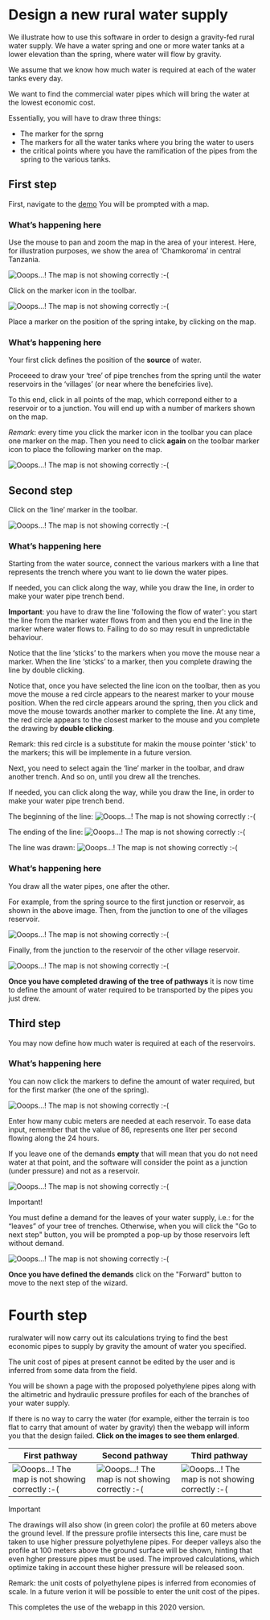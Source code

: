 # Design a new rural water supply

We illustrate how to use this software in order to design a gravity-fed rural water supply. We have a water spring and one or more water tanks at a lower elevation than the spring, where water will flow by gravity.

We assume that we know how much water is required at each of the water tanks every day.

We want to find the commercial water pipes which will bring the water at the lowest economic cost.

Essentially, you will have to draw three things:

* The marker for the sprng
* The markers for all the water tanks where you bring the water to users
* the critical points where you have the ramification of the pipes from the spring 
  to the various tanks.

## First step

First, navigate to the [demo](http://ruralwater.pythonanywhere.com/gravity/design/step/0/) You will be prompted with a map.

### What’s happening here

Use the mouse to pan and zoom the map in the area of your interest. Here, for illustration purposes, we show the area of ‘Chamkoroma’ in central Tanzania.

![Ooops...! The map is not showing correctly :-(](../_images/01_the_map.png)

Click on the marker icon in the toolbar.

![Ooops...! The map is not showing correctly :-(](../_images/02_tools_select_marker.png)

Place a marker on the position of the spring intake, by clicking on the map.

### What’s happening here

Your first click defines the position of the **source** of water.

Proceeed to draw your ‘tree’ of pipe trenches from the spring until the water reservoirs in the ‘villages’ (or near where the benefciries live).

To this end, click in all points of the map, which correpond either to a reservoir or to a junction. You will end up with a number of markers shown on the map. 

*Remark*: every time you click the marker icon in the toolbar you can place one marker on the map. Then you need to click **again** on the toolbar marker icon to place the following marker on the map.

![Ooops...! The map is not showing correctly :-(](../_images/03_markers_drawn.png)

## Second step

Click on the ‘line’ marker in the toolbar.

![Ooops...! The map is not showing correctly :-(](../_images/04_tools_select_polyline.png)

### What’s happening here

Starting from the water source, connect the various markers with a line that represents the trench where you want to lie down the water pipes.

If needed, you can click along the way, while you draw the line, in order to make your water pipe trench bend.

**Important**: you have to draw the line 'following the flow of water': you start the line from the marker water flows from and then you end the line in the marker where water flows to. Failing to do so may result in unpredictable behaviour.

Notice that the line ‘sticks’ to the markers when you move the mouse near a marker. When the line ‘sticks’ to a marker, then you complete drawing the line by double clicking.

Notice that, once you have selected the line icon on the toolbar, then as you move the mouse a red circle appears to the nearest marker to your mouse position. When the red circle appears around the spring, then you click and move the mouse towards another marker to complete the line.
At any time, the red circle appears to the closest marker to the mouse and you complete the drawing by **double clicking**.

Remark: this red circle is a substitute for makin the mouse pointer 'stick' to the markers; this will be implemente in a future version.

Next, you need to select again the ‘line’ marker in the toolbar, and draw another trench. And so on, until you drew all the trenches.

If needed, you can click along the way, while you draw the line, in order to make your water pipe trench bend.

The beginning of the line: 
![Ooops...! The map is not showing correctly :-(](../_images/05_polyline_tail_end.png)

The ending of the line: 
![Ooops...! The map is not showing correctly :-(](../_images/06_polyline_head_end.png)

The line was drawn:
![Ooops...! The map is not showing correctly :-(](../_images/07_polyline_completed.png)

### What’s happening here

You draw all the water pipes, one after the other.

For example, from the spring source to the first junction or reservoir, as shown in the above image. Then, from the junction to one of the villages reservoir.

![Ooops...! The map is not showing correctly :-(](../_images/08_tree_of_pathways_undergoing.png)

Finally, from the junction to the reservoir of the other village reservoir.

![Ooops...! The map is not showing correctly :-(](../_images/09_tree_of_pathways_completed.png)


**Once you have completed drawing of the tree of pathways** it is now time to define the amount of water required to be transported by the pipes you just drew.

## Third step

You may now define how much water is required at each of the reservoirs.

### What’s happening here

You can now click the markers to define the amount of water required, but for the first marker (the one of the spring).

![Ooops...! The map is not showing correctly :-(](../_images/10_demand_defined.png)

Enter how many cubic meters are needed at each reservoir. To ease data input, remember that the value of 86, represents one liter per second flowing along the 24 hours.

If you leave one of the demands **empty** that will mean that you do not need water at that point, and the software will consider the point as a junction (under pressure) and not as a reservoir.

![Ooops...! The map is not showing correctly :-(](../_images/11_demand_null_at_junction.png)

Important!

You must define a demand for the leaves of your water supply, i.e.: for the “leaves” of your tree of trenches. Otherwise, when you will click the "Go to next step" button, you will be prompted a pop-up by those reservoirs left without demand.

![Ooops...! The map is not showing correctly :-(](../_images/12_demand_missing.png)

**Once you have defined the demands** click on the "Forward" button to move to the next step of the wizard.

# Fourth step

ruralwater will now carry out its calculations trying to find the best economic pipes to supply by gravity the amount of water you specified.

The unit cost of pipes at present cannot be edited by the user and is inferred from some data from the field.

You will be shown a page with the proposed polyethylene pipes along with the altimetric and hydraulic pressure profiles for each of the branches of your water supply.

If there is no way to carry the water (for example, either the terrain is too flat to carry that amount of water by gravity) then the webapp will inform you that the design failed. **Click on the images to see them enlarged**.

| First pathway  | Second pathway | Third pathway |
| ------------- | ------------- |------------- |
| ![Ooops...! The map is not showing correctly :-(](../_images/13_solution_pathway_1.png)  | ![Ooops...! The map is not showing correctly :-(](../_images/14_solution_pathway_2.png)  | ![Ooops...! The map is not showing correctly :-(](../_images/15_solution_pathway_3.png) |

Important

The drawings will also show (in green color) the profile at 60 meters above the ground level. If the pressure profile intersects this line, care must be taken to use higher pressure polyethylene pipes. For deeper valleys also the profile at 100 meters above the ground surface will be shown, hinting that even hgher pressure pipes must be used. The improved calculations, which optimize taking in account these higher pressure will be released soon. 

Remark: the unit costs of polyethylene pipes is inferred from economies of scale. In a future verion it will be possible to enter the unit cost of the pipes.

This completes the use of the webapp in this 2020 version.
